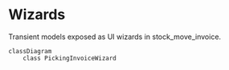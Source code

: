 # Wizards

Transient models exposed as UI wizards in stock_move_invoice.

```mermaid
classDiagram
    class PickingInvoiceWizard
```
